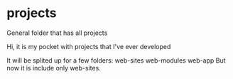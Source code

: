 # projects
General folder that has all projects 

Hi, it is my pocket with projects that I've ever developed 

It will be splited up for a few folders:
  web-sites
  web-modules 
  web-app
But now it is include only web-sites.
